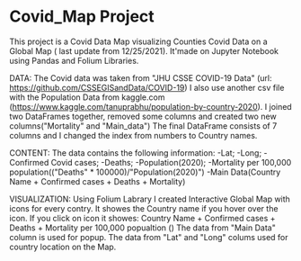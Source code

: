 # Covid_Map Project

This project is a Covid Data Map visualizing Counties Covid Data on a Global Map ( last update from 12/25/2021).
It'made on Jupyter Notebook using Pandas and Folium Libraries.

DATA:
The Covid data was taken from "JHU CSSE COVID-19 Data" (url: https://github.com/CSSEGISandData/COVID-19)
I also use another csv file with the Population Data from kaggle.com (https://www.kaggle.com/tanuprabhu/population-by-country-2020).
I joined two DataFrames together, removed some columns and created two new columns("Mortality" and "Main_data")
The final DataFrame consists of 7 columns and I changed the index from numbers to Country names.

CONTENT:
The data contains the following information:
-Lat;
-Long;
-Confirmed Covid cases;
-Deaths;
-Population(2020);
-Mortality per 100,000 population(("Deaths" * 100000)/"Population(2020)")
-Main Data(Country Name + Confirmed cases + Deaths + Mortality)

VISUALIZATION:
Using Folium Labrary I created Interactive Global Map with icons for every contry. 
It showes the Country name if you hover over the icon.
If you click on icon it showes: Country Name + Confirmed cases + Deaths + Mortality per 100,000 popualtion ()
The data from "Main Data" column is used for popup.
The data from "Lat" and "Long" colums used for country location on the Map.
